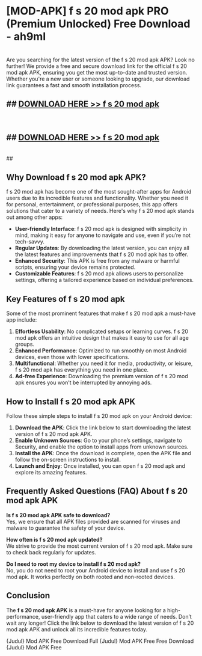 # [MOD-APK] f s 20 mod apk PRO (Premium Unlocked) Free Download - ah9ml <br>
<br>
Are you searching for the latest version of the f s 20 mod apk APK? Look no further! We provide a free and secure download link for the official f s 20 mod apk APK, ensuring you get the most up-to-date and trusted version. Whether you're a new user or someone looking to upgrade, our download link guarantees a fast and smooth installation process.


## ##  [DOWNLOAD HERE >> f s 20 mod apk](http://freeplayer.one?title=f_s_20_mod_apk&ref=M3)
  <br>

##  ## [DOWNLOAD HERE >> f s 20 mod apk](http://freeplayer.one?title=f_s_20_mod_apk&ref=M3)
  <br>
  ##



## Why Download f s 20 mod apk APK?

f s 20 mod apk has become one of the most sought-after apps for Android users due to its incredible features and functionality. Whether you need it for personal, entertainment, or professional purposes, this app offers solutions that cater to a variety of needs. Here's why f s 20 mod apk stands out among other apps:

- **User-friendly Interface**: f s 20 mod apk is designed with simplicity in mind, making it easy for anyone to navigate and use, even if you’re not tech-savvy.
- **Regular Updates**: By downloading the latest version, you can enjoy all the latest features and improvements that f s 20 mod apk has to offer.
- **Enhanced Security**: This APK is free from any malware or harmful scripts, ensuring your device remains protected.
- **Customizable Features**: f s 20 mod apk allows users to personalize settings, offering a tailored experience based on individual preferences.

## Key Features of f s 20 mod apk

Some of the most prominent features that make f s 20 mod apk a must-have app include:

1. **Effortless Usability**: No complicated setups or learning curves. f s 20 mod apk offers an intuitive design that makes it easy to use for all age groups.
2. **Enhanced Performance**: Optimized to run smoothly on most Android devices, even those with lower specifications.
3. **Multifunctional**: Whether you need it for media, productivity, or leisure, f s 20 mod apk has everything you need in one place.
4. **Ad-free Experience**: Downloading the premium version of f s 20 mod apk ensures you won’t be interrupted by annoying ads.

## How to Install f s 20 mod apk APK

Follow these simple steps to install f s 20 mod apk on your Android device:

1. **Download the APK**: Click the link below to start downloading the latest version of f s 20 mod apk APK.
2. **Enable Unknown Sources**: Go to your phone’s settings, navigate to Security, and enable the option to install apps from unknown sources.
3. **Install the APK**: Once the download is complete, open the APK file and follow the on-screen instructions to install.
4. **Launch and Enjoy**: Once installed, you can open f s 20 mod apk and explore its amazing features.

## Frequently Asked Questions (FAQ) About f s 20 mod apk APK

**Is f s 20 mod apk APK safe to download?**  
Yes, we ensure that all APK files provided are scanned for viruses and malware to guarantee the safety of your device.

**How often is f s 20 mod apk updated?**  
We strive to provide the most current version of f s 20 mod apk. Make sure to check back regularly for updates.

**Do I need to root my device to install f s 20 mod apk?**  
No, you do not need to root your Android device to install and use f s 20 mod apk. It works perfectly on both rooted and non-rooted devices.

## Conclusion

The **f s 20 mod apk APK** is a must-have for anyone looking for a high-performance, user-friendly app that caters to a wide range of needs. Don’t wait any longer! Click the link below to download the latest version of f s 20 mod apk APK and unlock all its incredible features today.

{Judul} Mod APK Free
Download Full {Judul} Mod APK Free
Free Download {Judul} Mod APK Free

